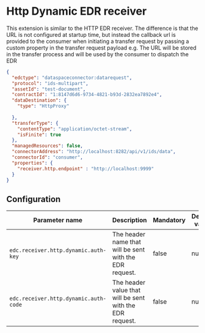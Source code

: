 # Http Dynamic EDR receiver

This extension is similar to the HTTP EDR receiver. The difference is that the URL is not configured
at startup time, but instead the callback url is provided to the consumer when initiating a transfer request 
by passing a custom property in the transfer request payload e.g. The URL will be stored in the transfer process
and will be used by the consumer to dispatch the EDR

```json
{
  "edctype": "dataspaceconnector:datarequest",
  "protocol": "ids-multipart",
  "assetId": "test-document",
  "contractId": "1:8147d6d6-9734-4821-b93d-2832ea7892e4",
  "dataDestination": {
    "type": "HttpProxy"
		
  },
  "transferType": {
    "contentType": "application/octet-stream",
    "isFinite": true
  },
  "managedResources": false,
  "connectorAddress": "http://localhost:8282/api/v1/ids/data",
  "connectorId": "consumer",
  "properties": {
    "receiver.http.endpoint" : "http://localhost:9999"
  }
}
```

## Configuration

| Parameter name                        | Description                                              | Mandatory | Default value |
|---------------------------------------|----------------------------------------------------------|-----------|---------------|
| `edc.receiver.http.dynamic.auth-key`  | The header name that will be sent with the EDR request.  | false     | null          |
| `edc.receiver.http.dynamic.auth-code` | The header value that will be sent with the EDR request. | false     | null          |
